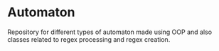 # Automaton
Repository for different types of automaton made using OOP and also classes related to regex processing and regex creation.
